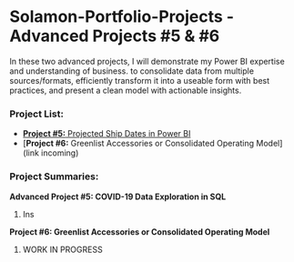 # Solamon-Portfolio-Projects - Advanced Projects #5 & #6

In these two advanced projects, I will demonstrate my Power BI expertise and understanding of business. to consolidate data from multiple sources/formats, efficiently transform it into a useable form with best practices, and present a clean model with actionable insights.

### **Project List:**

  - [**Project #5:** Projected Ship Dates in Power BI](https://github.com/gsolamon/Solamon-Portfolio-Projects/tree/208006e72fbfaee03d64a33ce5c877c95e3908e8/Project%20%235%3A%20Projected%20Ship%20Dates%20in%20Power%20BI)
  - [**Project #6:** Greenlist Accessories or Consolidated Operating Model](link incoming)


### **Project Summaries:**

  **Advanced Project #5: COVID-19 Data Exploration in SQL**
  
  1. Ins

  **Project #6: Greenlist Accessories or Consolidated Operating Model**
  
  1. WORK IN PROGRESS
